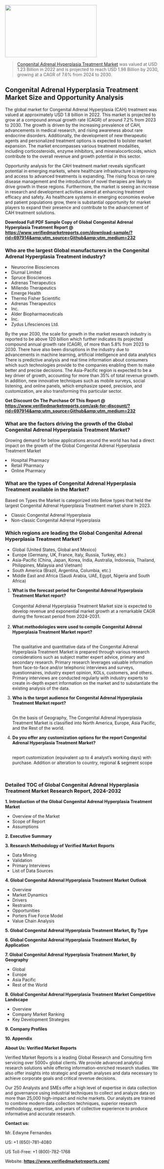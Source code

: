 <img src="https://ffe5etoiles.com/wp-content/uploads/2024/12/MST1-300x171.png" alt="" width="300" height="171" class="alignnone size-medium wp-image-20088" /><blockquote><p><p><a href="https://www.verifiedmarketreports.com/download-sample/?rid=697914&utm_source=Github&utm_medium=232" target="_blank">Congenital Adrenal Hyperplasia Treatment Market</a> was valued at USD 1.23 Billion in 2022 and is projected to reach USD 1.98 Billion by 2030, growing at a CAGR of 7.6% from 2024 to 2030.</p></blockquote><p><h2>Congenital Adrenal Hyperplasia Treatment Market Size and Opportunity Analysis</h2><p>The global market for Congenital Adrenal Hyperplasia (CAH) treatment was valued at approximately USD 1.8 billion in 2022. This market is projected to grow at a compound annual growth rate (CAGR) of around 7.2% from 2023 to 2030. The growth is driven by the increasing prevalence of CAH, advancements in medical research, and rising awareness about rare endocrine disorders. Additionally, the development of new therapeutic agents and personalized treatment options is expected to bolster market expansion. The market encompasses various treatment modalities, including corticosteroids, enzyme inhibitors, and mineralocorticoids, which contribute to the overall revenue and growth potential in this sector.</p><p>Opportunity analysis for the CAH treatment market reveals significant potential in emerging markets, where healthcare infrastructure is improving and access to advanced treatments is expanding. The rising focus on rare disease management and the introduction of novel therapies are likely to drive growth in these regions. Furthermore, the market is seeing an increase in research and development activities aimed at enhancing treatment efficacy and safety. As healthcare systems in emerging economies evolve and patient populations grow, there is substantial opportunity for market players to expand their presence and contribute to the advancement of CAH treatment solutions.</p></p><p class=""><strong>Download Full PDF Sample Copy of Global Congenital Adrenal Hyperplasia Treatment Report @ <a href="https://www.verifiedmarketreports.com/download-sample/?rid=697914&amp;utm_source=Github&amp;utm_medium=232" target="_blank">https://www.verifiedmarketreports.com/download-sample/?rid=697914&amp;utm_source=Github&amp;utm_medium=232</a></strong></p><h3 id="" class="">Who are the largest Global manufacturers in the Congenital Adrenal Hyperplasia Treatment industry?</h3><p><li>Neurocrine Biosciences</li><li> Diurnal Limited</li><li> Spruce Biosciences</li><li> Adrenas Therapeutics</li><li> Millendo Therapeutics</li><li> Emerge Health</li><li> Thermo Fisher Scientific</li><li> Adrenas Therapeutics</li><li> Inc.</li><li> Alder Biopharmaceuticals</li><li> Inc.</li><li> Zydus Lifesciences Ltd.</li></p><div class=""><div class="" dir="" data-message-author-role="" data-message-id="" data-message-model-slug=""><div class=""><div class=""><div class=""><div class="" dir="" data-message-author-role="" data-message-id="" data-message-model-slug=""><div class=""><div class=""><p>By the year 2030, the scale for growth in the market research industry is reported to be above 120 billion which further indicates its projected compound annual growth rate (CAGR), of more than 5.8% from 2023 to 2030. There have also been disruptions in the industry due to advancements in machine learning, artificial intelligence and data analytics There is predictive analysis and real time information about consumers which such technologies provide to the companies enabling them to make better and precise decisions. The Asia-Pacific region is expected to be a key driver of growth, accounting for more than 35% of total revenue growth. In addition, new innovative techniques such as mobile surveys, social listening, and online panels, which emphasize speed, precision, and customization, are also transforming this particular sector.</p><p><strong>Get Discount On The Purchase Of This Report @&nbsp; <a href="https://www.verifiedmarketreports.com/ask-for-discount/?rid=697914&amp;utm_source=Github&amp;utm_medium=232" target="_blank">https://www.verifiedmarketreports.com/ask-for-discount/?rid=697914&amp;utm_source=Github&amp;utm_medium=232</a></strong></p></div></div></div></div></div></div></div></div><h3 id="" class="">What are the factors driving the growth of the Global Congenital Adrenal Hyperplasia Treatment Market?</h3><p id="" class="">Growing demand for below applications around the world has had a direct impact on the growth of the Global Congenital Adrenal Hyperplasia Treatment Market</p><p id="" class=""><li>Hospital Pharmacy</li><li> Retail Pharmacy</li><li> Online Pharmacy</li></p><h3 id="" class="">What are the types of Congenital Adrenal Hyperplasia Treatment available in the Market?</h3><p id="" class="">Based on Types the Market is categorized into Below types that held the largest Congenital Adrenal Hyperplasia Treatment market share In 2023.</p><p id="" class=""><li>Classic Congenital Adrenal Hyperplasia</li><li> Non-classic Congenital Adrenal Hyperplasia</li></p><h3 id="" class="">Which regions are leading the Global Congenital Adrenal Hyperplasia Treatment Market?</h3><ul><li>Global (United States, Global and Mexico)</li><li>Europe (Germany, UK, France, Italy, Russia, Turkey, etc.)</li><li>Asia-Pacific (China, Japan, Korea, India, Australia, Indonesia, Thailand, Philippines, Malaysia and Vietnam)</li><li>South America (Brazil, Argentina, Columbia, etc.)</li><li>Middle East and Africa (Saudi Arabia, UAE, Egypt, Nigeria and South Africa)</li></ul><p><ol><li><strong>What is the forecast period for Congenital Adrenal Hyperplasia Treatment Market report?<br /></strong><br /><span data-sheets-root="1" data-sheets-value="{&quot;1&quot;:2,&quot;2&quot;:&quot;XXXX size is expected to develop revenue and exponential market growth at a remarkable CAGR during the forecast period from 2024&ndash;2030.&quot;}" data-sheets-userformat="{&quot;2&quot;:12674,&quot;4&quot;:{&quot;1&quot;:2,&quot;2&quot;:16776960},&quot;10&quot;:2,&quot;11&quot;:0,&quot;15&quot;:&quot;Arial&quot;,&quot;16&quot;:12}">Congenital Adrenal Hyperplasia Treatment Market size is expected to develop revenue and exponential market growth at a remarkable CAGR during the forecast period from 2024&ndash;2031.</span><br /><br /></li><li><strong>What methodologies were used to compile Congenital Adrenal Hyperplasia Treatment Market report?<br /><br /></strong><p>The qualitative and quantitative data of the&nbsp;Congenital Adrenal Hyperplasia Treatment Market is prepared through various research considerations such as subject matter expert advice, primary and secondary research. Primary research leverages valuable information from face-to-face and/or telephonic interviews and surveys, questionnaires, industry expert opinion, KOLs, customers, and others. Primary interviews are conducted regularly with industry experts to create in-depth expert information on the market and to substantiate the existing analysis of the data.&nbsp;</p></li><li><strong>Who is the target audience for Congenital Adrenal Hyperplasia Treatment Market report?<br /><br /></strong><p>On the basis of Geography, The&nbsp;Congenital Adrenal Hyperplasia Treatment Market is classified into North America, Europe, Asia Pacific, and the Rest of the world.</p></li><li><strong>Do you offer any customization options for the report Congenital Adrenal Hyperplasia Treatment Market?<br /><br /></strong><p>report customization (equivalent up to 4 analyst&rsquo;s working days) with purchase. Addition or alteration to country, regional &amp; segment scope</p><p>&nbsp;</p></li></ol></p><h3 id="" class="">Detailed TOC of Global Congenital Adrenal Hyperplasia Treatment Market Research Report, 2024-2032</h3><p id="" class=""><strong>1. Introduction of the Global Congenital Adrenal Hyperplasia Treatment Market</strong></p><ul><li>Overview of the Market</li><li>Scope of Report</li><li>Assumptions</li></ul><p id="" class=""><strong>2. Executive Summary</strong></p><p id="" class=""><strong>3. Research Methodology of&nbsp;Verified Market Reports</strong></p><ul><li>Data Mining</li><li>Validation</li><li>Primary Interviews</li><li>List of Data Sources</li></ul><p id="" class=""><strong>4. Global Congenital Adrenal Hyperplasia Treatment Market Outlook</strong></p><ul><li>Overview</li><li>Market Dynamics</li><li>Drivers</li><li>Restraints</li><li>Opportunities</li><li>Porters Five Force Model</li><li>Value Chain Analysis</li></ul><p id="" class=""><strong>5. Global Congenital Adrenal Hyperplasia Treatment Market, By&nbsp;Type</strong></p><p id="" class=""><strong>6. Global Congenital Adrenal Hyperplasia Treatment Market, By Application</strong></p><p id="" class=""><strong>7. Global Congenital Adrenal Hyperplasia Treatment Market, By Geography</strong></p><ul><li>Global</li><li>Europe</li><li>Asia Pacific</li><li>Rest of the World</li></ul><p id="" class=""><strong>8. Global Congenital Adrenal Hyperplasia Treatment Market Competitive Landscape</strong></p><ul><li>Overview</li><li>Company Market Ranking</li><li>Key Development Strategies</li></ul><p id="" class=""><strong>9. Company Profiles</strong></p><p id="" class=""><strong>10. Appendix</strong></p><p id="" class=""><strong>About Us: Verified Market Reports</strong></p><p id="" class="">Verified Market Reports is a leading Global Research and Consulting firm servicing over 5000+ global clients. We provide advanced analytical research solutions while offering information-enriched research studies. We also offer insights into strategic and growth analyses and data necessary to achieve corporate goals and critical revenue decisions.</p><p id="" class="">Our 250 Analysts and SMEs offer a high level of expertise in data collection and governance using industrial techniques to collect and analyze data on more than 25,000 high-impact and niche markets. Our analysts are trained to combine modern data collection techniques, superior research methodology, expertise, and years of collective experience to produce informative and accurate research.</p><p id="" class=""><strong>Contact us:</strong></p><p id="" class="">Mr. Edwyne Fernandes</p><p id="" class="">US: +1 (650)-781-4080</p><p id="" class="">US Toll-Free: +1 (800)-782-1768</p><p id="" class="">Website: <a target="" data-test-app-aware-link=""><strong>https://www.verifiedmarketreports.com/</strong></a></p>
